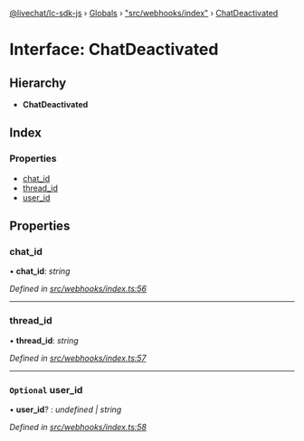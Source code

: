 [@livechat/lc-sdk-js](../README.md) › [Globals](../globals.md) › ["src/webhooks/index"](../modules/_src_webhooks_index_.md) › [ChatDeactivated](_src_webhooks_index_.chatdeactivated.md)

# Interface: ChatDeactivated

## Hierarchy

* **ChatDeactivated**

## Index

### Properties

* [chat_id](_src_webhooks_index_.chatdeactivated.md#chat_id)
* [thread_id](_src_webhooks_index_.chatdeactivated.md#thread_id)
* [user_id](_src_webhooks_index_.chatdeactivated.md#optional-user_id)

## Properties

###  chat_id

• **chat_id**: *string*

*Defined in [src/webhooks/index.ts:56](https://github.com/livechat/lc-sdk-js/blob/ac28f06/src/webhooks/index.ts#L56)*

___

###  thread_id

• **thread_id**: *string*

*Defined in [src/webhooks/index.ts:57](https://github.com/livechat/lc-sdk-js/blob/ac28f06/src/webhooks/index.ts#L57)*

___

### `Optional` user_id

• **user_id**? : *undefined | string*

*Defined in [src/webhooks/index.ts:58](https://github.com/livechat/lc-sdk-js/blob/ac28f06/src/webhooks/index.ts#L58)*

